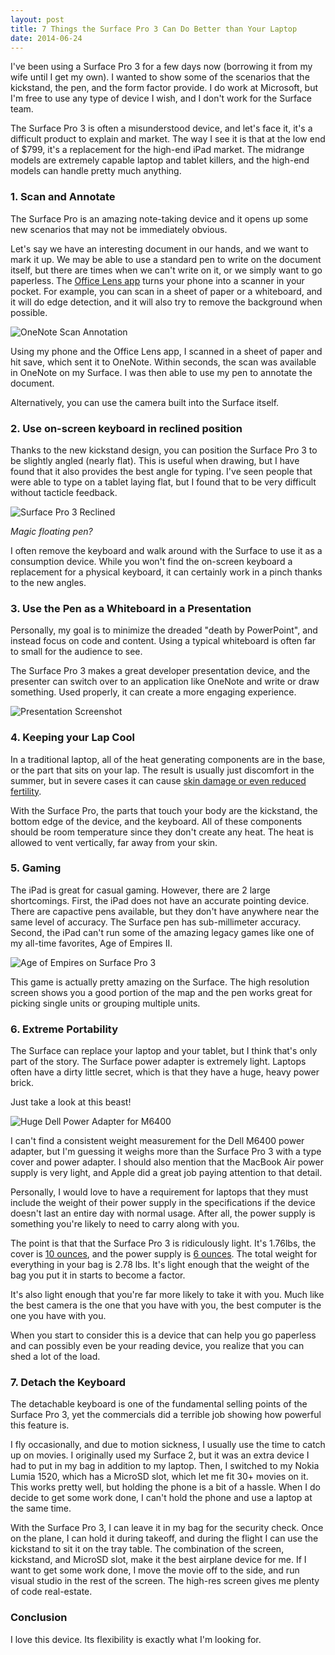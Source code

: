 ```yaml
---
layout: post
title: 7 Things the Surface Pro 3 Can Do Better than Your Laptop
date: 2014-06-24
---
```


I've been using a Surface Pro 3 for a few days now (borrowing it from my wife until I get my own). I wanted to show some of the scenarios that the kickstand, the pen, and the form factor provide. I do work at Microsoft, but I'm free to use any type of device I wish, and I don't work for the Surface team.

The Surface Pro 3 is often a misunderstood device, and let's face it, it's a difficult product to explain and market. The way I see it is that at the low end of $799, it's a replacement for the high-end iPad market. The midrange models are extremely capable laptop and tablet killers, and the high-end models can handle pretty much anything.

### 1. Scan and Annotate

The Surface Pro is an amazing note-taking device and it opens up some new scenarios that may not be immediately obvious.

Let's say we have an interesting document in our hands, and we want to mark it up. We may be able to use a standard pen to write on the document itself, but there are times when we can't write on it, or we simply want to go paperless. The [Office Lens app](http://blogs.office.com/2014/03/17/office-lens-a-onenote-scanner-for-your-pocket/) turns your phone into a scanner in your pocket. For example, you can scan in a sheet of paper or a whiteboard, and it will do edge detection, and it will also try to remove the background when possible.

![OneNote Scan Annotation](onenote-scan-annotation.png)

Using my phone and the Office Lens app, I scanned in a sheet of paper and hit save, which sent it to OneNote. Within seconds, the scan was available in OneNote on my Surface. I was then able to use my pen to annotate the document.

Alternatively, you can use the camera built into the Surface itself.

### 2. Use on-screen keyboard in reclined position

Thanks to the new kickstand design, you can position the Surface Pro 3 to be slightly angled (nearly flat). This is useful when drawing, but I have found that it also provides the best angle for typing. I've seen people that were able to type on a tablet laying flat, but I found that to be very difficult without tacticle feedback.

![Surface Pro 3 Reclined](surface-pro-3-reclined.jpg)

*Magic floating pen?*

I often remove the keyboard and walk around with the Surface to use it as a consumption device. While you won't find the on-screen keyboard a replacement for a physical keyboard, it can certainly work in a pinch thanks to the new angles.

### 3. Use the Pen as a Whiteboard in a Presentation

Personally, my goal is to minimize the dreaded "death by PowerPoint", and instead focus on code and content. Using a typical whiteboard is often far to small for the audience to see.

The Surface Pro 3 makes a great developer presentation device, and the presenter can switch over to an application like OneNote and write or draw something. Used properly, it can create a more engaging experience.

![Presentation Screenshot](presentation.jpg)

### 4. Keeping your Lap Cool

In a traditional laptop, all of the heat generating components are in the base, or the part that sits on your lap. The result is usually just discomfort in the summer, but in severe cases it can cause [skin damage or even reduced fertility](http://www.emaxhealth.com/1506/laptop-users-warned-burn-risk).

With the Surface Pro, the parts that touch your body are the kickstand, the bottom edge of the device, and the keyboard. All of these components should be room temperature since they don't create any heat. The heat is allowed to vent vertically, far away from your skin.

### 5. Gaming

The iPad is great for casual gaming. However, there are 2 large shortcomings. First, the iPad does not have an accurate pointing device. There are capactive pens available, but they don't have anywhere near the same level of accuracy. The Surface pen has sub-millimeter accuracy.  Second, the iPad can't run some of the amazing legacy games like one of my all-time favorites, Age of Empires II.

![Age of Empires on Surface Pro 3](age-of-empires-on-surface-pro-3.jpg)

This game is actually pretty amazing on the Surface. The high resolution screen shows you a good portion of the map and the pen works great for picking single units or grouping multiple units.

### 6. Extreme Portability

The Surface can replace your laptop and your tablet, but I think that's only part of the story. The Surface power adapter is extremely light. Laptops often have a dirty little secret, which is that they have a huge, heavy power brick.

Just take a look at this beast!

![Huge Dell Power Adapter for M6400](huge-dell-power-adapter.jpg)

I can't find a consistent weight measurement for the Dell M6400 power adapter, but I'm guessing it weighs more than the Surface Pro 3 with a type cover and power adapter. I should also mention that the MacBook Air power supply is very light, and Apple did a great job paying attention to that detail.

Personally, I would love to have a requirement for laptops that they must include the weight of their power supply in the specifications if the device doesn't last an entire day with normal usage. After all, the power supply is something you're likely to need to carry along with you.

The point is that that the Surface Pro 3 is ridiculously light. It's 1.76lbs, the cover is [10 ounces](http://www.microsoftstore.com/store/msusa/en_US/pdp/Surface-Pro-Type-Cover/productID.300193600), and the power supply is [6 ounces](http://www.microsoftstore.com/store/msusa/en_US/pdp/Surface-Pro-3-Power-Supply/productID.300191700). The total weight for everything in your bag is 2.78 lbs. It's light enough that the weight of the bag you put it in starts to become a factor.

It's also light enough that you're far more likely to take it with you. Much like the best camera is the one that you have with you, the best computer is the one you have with you.

When you start to consider this is a device that can help you go paperless and can possibly even be your reading device, you realize that you can shed a lot of the load.

### 7. Detach the Keyboard

The detachable keyboard is one of the fundamental selling points of the Surface Pro 3, yet the commercials did a terrible job showing how powerful this feature is.

I fly occasionally, and due to motion sickness, I usually use the time to catch up on movies. I originally used my Surface 2, but it was an extra device I had to put in my bag in addition to my laptop. Then, I switched to my Nokia Lumia 1520, which has a MicroSD slot, which let me fit 30+ movies on it. This works pretty well, but holding the phone is a bit of a hassle. When I do decide to get some work done, I can't hold the phone and use a laptop at the same time.

With the Surface Pro 3, I can leave it in my bag for the security check. Once on the plane, I can hold it during takeoff, and during the flight I can use the kickstand to sit it on the tray table. The combination of the screen, kickstand, and MicroSD slot, make it the best airplane device for me. If I want to get some work done, I move the movie off to the side, and run visual studio in the rest of the screen. The high-res screen gives me plenty of code real-estate.

### Conclusion

I love this device. Its flexibility is exactly what I'm looking for.